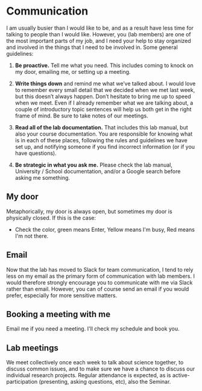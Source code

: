 # Communication

I am usually busier than I would like to be, and as a result have less time for talking to people than I would like. However, you (lab members) are one of the most important parts of my job, and I need your help to stay organized and involved in the things that I need to be involved in. Some general guidelines:

1. **Be proactive.** Tell me what you need. This includes coming to knock on my door, emailing me, or setting up a meeting.

2. **Write things down** and remind me what we’ve talked about. I would love to remember every small detail that we decided when we met last week, but this doesn’t always happen. Don’t hesitate to bring me up to speed when we meet. Even if I already remember what we are talking about, a couple of introductory topic sentences will help us both get in the right frame of mind. Be sure to take notes of our meetings.

3. **Read all of the lab documentation.** That includes this lab manual, but also your course documentation. You are responsible for knowing what is in each of these places, following the rules and guidelines we have set up, and notifying someone if you find incorrect information (or if you have questions).

4. **Be strategic in what you ask me.** Please check the lab manual, University / School documentation, and/or a Google search before asking me something.

## My door

Metaphorically, my door is always open, but sometimes my door is physically closed. If this is the case:

* Check the color, green means Enter, Yellow means I'm busy, Red means I'm not there.

## Email

Now that the lab has moved to Slack for team communication, I tend to rely less on my email as the primary form of communication with lab members. I would therefore strongly encourage you to communicate with me via Slack rather than email. However, you can of course send an email if you would prefer, especially for more sensitive matters. 
    
## Booking a meeting with me
Email me if you need a meeting. I'll check my schedule and book you.

## Lab meetings
We meet collectively once each week to talk about science together, to discuss common issues, and to make sure we have a chance to discuss our individual research projects. Regular attendance is expected, as is active-participation (presenting, asking questions, etc), also the Seminar.
